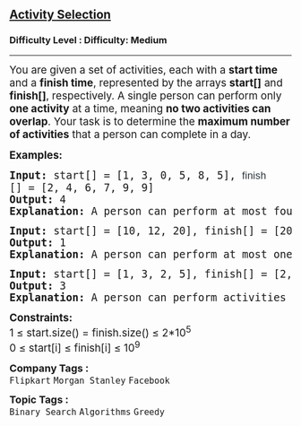 <h2><a href="https://www.geeksforgeeks.org/problems/activity-selection-1587115620/1">Activity Selection</a></h2><h3>Difficulty Level : Difficulty: Medium</h3><hr><div class="problems_problem_content__Xm_eO"><p><span style="font-size: 18.6667px;">You are given a set of activities, each with a <strong>start time</strong> and a <strong>finish time</strong>, represented by the arrays <strong>start[]</strong> and <strong>finish[]</strong>, respectively. A single person can perform only <strong>one activity</strong> at a time, meaning <strong>no two activities can overlap</strong>. Your task is to determine the <strong>maximum number of activities</strong> that a person can complete in a day.</span></p>
<p><span style="font-size: 14pt;"><strong>Examples:</strong></span></p>
<pre><span style="font-size: 14pt;"><strong><strong>Input: </strong></strong>start[] = [1, 3, 0, 5, 8, 5], <span style="color: rgb(39, 50, 57); font-family: Nunito, sans-serif; font-size: 18px; letter-spacing: 0.162px; white-space: normal; background-color: rgb(255, 255, 255); --darkreader-inline-color: var(--darkreader-text-273239, #cac5be); --darkreader-inline-bgcolor: var(--darkreader-background-ffffff, #181a1b);" data-darkreader-inline-color="" data-darkreader-inline-bgcolor="">finish</span>[] = [2, 4, 6, 7, 9, 9]<br><strong><strong>Output: </strong></strong>4<br><strong><strong>Explanation: </strong></strong>A person can perform at most four activities.The maximum set of activities that can be executed is {0, 1, 3, 4}</span></pre>
<pre><span style="font-size: 14pt;"><strong><strong>Input:</strong></strong> start[] = [10, 12, 20], finish[] = [20, 25, 30]<br><strong><strong>Output: </strong></strong>1<br><strong><strong>Explanation: </strong></strong>A person can perform at most one activity.</span></pre>
<pre><span style="font-size: 14pt;"><strong>Input: </strong>start[] = [1, 3, 2, 5], finish[] = [2, 4, 3, 6]
<strong>Output: </strong>3<strong>
Explanation: </strong>A person can perform activities 0, 1 and 3.</span></pre>
<p><span style="font-size: 14pt;"><strong>Constraints:</strong><br>1 ≤ start.size() = finish.size() ≤ 2*10<sup>5</sup><br>0 ≤ start[i] ≤ finish[i] ≤ 10<sup>9</sup></span></p></div><p><span style=font-size:18px><strong>Company Tags : </strong><br><code>Flipkart</code>&nbsp;<code>Morgan Stanley</code>&nbsp;<code>Facebook</code>&nbsp;<br><p><span style=font-size:18px><strong>Topic Tags : </strong><br><code>Binary Search</code>&nbsp;<code>Algorithms</code>&nbsp;<code>Greedy</code>&nbsp;